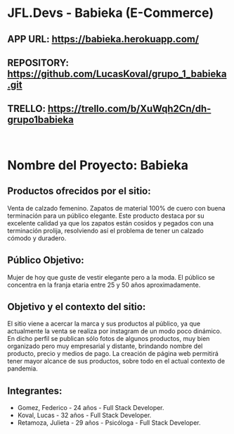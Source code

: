 # JFL.Devs - Babieka (E-Commerce)

## APP URL: https://babieka.herokuapp.com/

## REPOSITORY: https://github.com/LucasKoval/grupo_1_babieka.git

## TRELLO: https://trello.com/b/XuWqh2Cn/dh-grupo1babieka
<br>

# Nombre del Proyecto: Babieka

## Productos ofrecidos por el sitio:
Venta de calzado femenino.
Zapatos de material 100% de cuero con buena terminación para un público elegante.
Este producto destaca por su excelente calidad ya que los zapatos están cosidos y pegados con una terminación prolija, resolviendo así el problema de tener un calzado cómodo y duradero.

## Público Objetivo:
Mujer de hoy que guste de vestir elegante pero a la moda. El público se concentra en la franja etaria entre 25 y 50 años aproximadamente.

## Objetivo y el contexto del sitio:
El sitio viene a acercar la marca y sus productos al público, ya que actualmente la venta se realiza por instagram de un modo poco dinámico. En dicho perfil se publican sólo fotos de algunos productos, muy bien organizado pero muy empresarial y distante, brindando nombre del producto, precio y medios de pago. La creación de página web permitirá tener mayor alcance de sus productos, sobre todo en el actual contexto de pandemia.

## Integrantes:
* Gomez, Federico - 24 años - Full Stack Developer.
* Koval, Lucas - 32 años - Full Stack Developer.
* Retamoza, Julieta - 29 años - Psicóloga - Full Stack Developer.